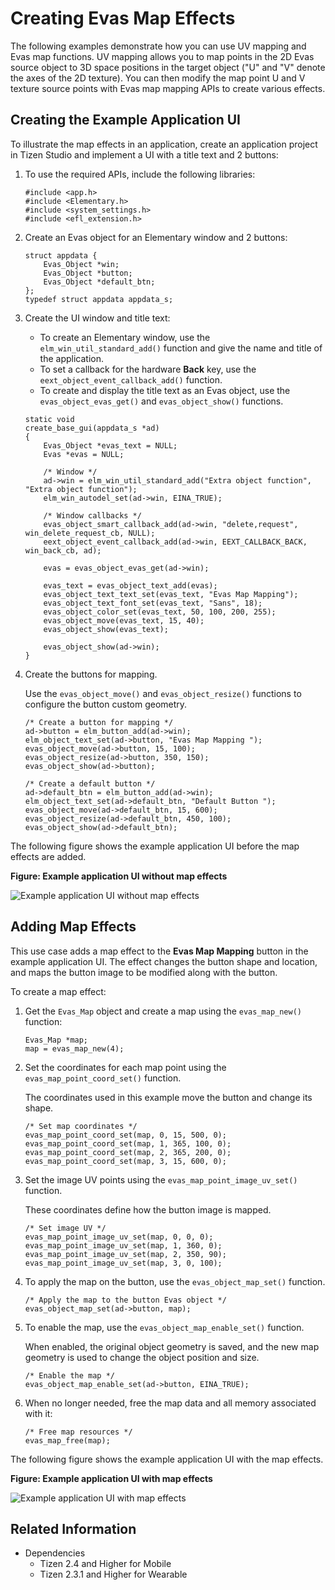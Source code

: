 # Creating Evas Map Effects

The following examples demonstrate how you can use UV mapping and Evas map functions. UV mapping allows you to map points in the 2D Evas source object to 3D space positions in the target object ("U" and "V" denote the axes of the 2D texture). You can then modify the map point U and V texture source points with Evas map mapping APIs to create various effects.

## Creating the Example Application UI

To illustrate the map effects in an application, create an application project in Tizen Studio and implement a UI with a title text and 2 buttons:

1. To use the required APIs, include the following libraries:

   ```
   #include <app.h>
   #include <Elementary.h>
   #include <system_settings.h>
   #include <efl_extension.h>
   ```

2. Create an Evas object for an Elementary window and 2 buttons:

   ```
   struct appdata {
       Evas_Object *win;
       Evas_Object *button;
       Evas_Object *default_btn;
   };
   typedef struct appdata appdata_s;
   ```

3. Create the UI window and title text:

   - To create an Elementary window, use the `elm_win_util_standard_add()` function and give the name and title of the application.
   - To set a callback for the hardware **Back** key, use the `eext_object_event_callback_add()` function.
   - To create and display the title text as an Evas object, use the `evas_object_evas_get()` and `evas_object_show()` functions.

   ```
   static void
   create_base_gui(appdata_s *ad)
   {
       Evas_Object *evas_text = NULL;
       Evas *evas = NULL;

       /* Window */
       ad->win = elm_win_util_standard_add("Extra object function", "Extra object function");
       elm_win_autodel_set(ad->win, EINA_TRUE);

       /* Window callbacks */
       evas_object_smart_callback_add(ad->win, "delete,request", win_delete_request_cb, NULL);
       eext_object_event_callback_add(ad->win, EEXT_CALLBACK_BACK, win_back_cb, ad);

       evas = evas_object_evas_get(ad->win);

       evas_text = evas_object_text_add(evas);
       evas_object_text_text_set(evas_text, "Evas Map Mapping");
       evas_object_text_font_set(evas_text, "Sans", 18);
       evas_object_color_set(evas_text, 50, 100, 200, 255);
       evas_object_move(evas_text, 15, 40);
       evas_object_show(evas_text);

       evas_object_show(ad->win);
   }
   ```

4. Create the buttons for mapping.

   Use the `evas_object_move()` and `evas_object_resize()` functions to configure the button custom geometry.

   ```
   /* Create a button for mapping */
   ad->button = elm_button_add(ad->win);
   elm_object_text_set(ad->button, "Evas Map Mapping ");
   evas_object_move(ad->button, 15, 100);
   evas_object_resize(ad->button, 350, 150);
   evas_object_show(ad->button);

   /* Create a default button */
   ad->default_btn = elm_button_add(ad->win);
   elm_object_text_set(ad->default_btn, "Default Button ");
   evas_object_move(ad->default_btn, 15, 600);
   evas_object_resize(ad->default_btn, 450, 100);
   evas_object_show(ad->default_btn);
   ```

The following figure shows the example application UI before the map effects are added.

**Figure: Example application UI without map effects**

![Example application UI without map effects](./media/evas_map_effect_without.png)

## Adding Map Effects

This use case adds a map effect to the **Evas Map Mapping** button in the example application UI. The effect changes the button shape and location, and maps the button image to be modified along with the button.

To create a map effect:

1. Get the `Evas_Map` object and create a map using the `evas_map_new()` function:

   ```
   Evas_Map *map;
   map = evas_map_new(4);
   ```

2. Set the coordinates for each map point using the `evas_map_point_coord_set()` function.

   The coordinates used in this example move the button and change its shape.

   ```
   /* Set map coordinates */
   evas_map_point_coord_set(map, 0, 15, 500, 0);
   evas_map_point_coord_set(map, 1, 365, 100, 0);
   evas_map_point_coord_set(map, 2, 365, 200, 0);
   evas_map_point_coord_set(map, 3, 15, 600, 0);
   ```

3. Set the image UV points using the `evas_map_point_image_uv_set()` function.

   These coordinates define how the button image is mapped.

   ```
   /* Set image UV */
   evas_map_point_image_uv_set(map, 0, 0, 0);
   evas_map_point_image_uv_set(map, 1, 360, 0);
   evas_map_point_image_uv_set(map, 2, 350, 90);
   evas_map_point_image_uv_set(map, 3, 0, 100);
   ```

4. To apply the map on the button, use the `evas_object_map_set()` function.
   ```
   /* Apply the map to the button Evas object */
   evas_object_map_set(ad->button, map);
   ```

5. To enable the map, use the `evas_object_map_enable_set()` function.

   When enabled, the original object geometry is saved, and the new map geometry is used to change the object position and size.
   ```
   /* Enable the map */
   evas_object_map_enable_set(ad->button, EINA_TRUE);
   ```

6. When no longer needed, free the map data and all memory associated with it:

   ```
   /* Free map resources */
   evas_map_free(map);
   ```

The following figure shows the example application UI with the map effects.

**Figure: Example application UI with map effects**

![Example application UI with map effects](./media/evas_map_effect.png)

## Related Information
- Dependencies
  - Tizen 2.4 and Higher for Mobile
  - Tizen 2.3.1 and Higher for Wearable
